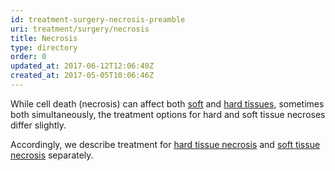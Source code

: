 ```yaml
---
id: treatment-surgery-necrosis-preamble
uri: treatment/surgery/necrosis
title: Necrosis
type: directory
order: 0
updated_at: 2017-06-12T12:06:40Z
created_at: 2017-05-05T10:06:46Z
---
```


<p>While cell death (necrosis) can affect both <a href="/diagnosis/a-z/necrosis/soft">soft</a>    and <a href="/diagnosis/a-z/necrosis/hard">hard tissues</a>,
    sometimes both simultaneously, the treatment options for
    hard and soft tissue necroses differ slightly.</p>
<p>Accordingly, we describe treatment for <a href="/treatment/surgery/necrosis/hard-tissue">hard tissue necrosis</a>    and <a href="/treatment/surgery/necrosis/soft-tissue">soft tissue necrosis</a>    separately.</p>
